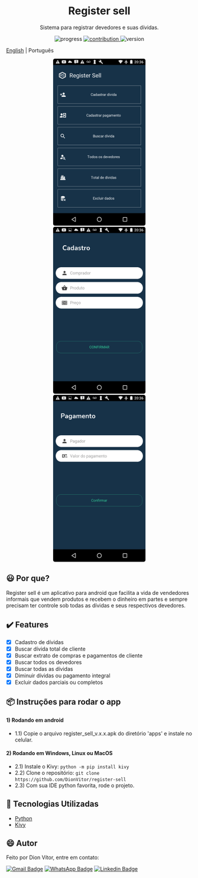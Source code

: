 <h1 align="center"> Register sell </h1>
<p align="center"> Sistema para registrar devedores e suas dívidas. </p>

<p align="center">
  <a>
    <img src="https://img.shields.io/badge/progresso-80%25-brightgreen.svg" alt="progress">
  </a>
  <a href="http://makeapullrequest.com">
    <img src="https://img.shields.io/badge/contribuição-bem\tvindo-brightgreen.svg" alt="contribution">
  </a>
  <a>
    <img src="https://img.shields.io/badge/versão-2.0-brightgreen.svg" alt="version">
  </a>
</p>

[English](https://github.com/DionVitor/register-sell/blob/master/README.md) | Português

<p align="center">
  <kbd>
    <img width="250" style="border-radius: 5px" height="450" src="imgs_md/menu.png" alt="Menu">
  </kbd>

  <kbd>
    <img width="250" style="border-radius: 5px" height="450" src="imgs_md/register.png" alt="Register sell">
  </kbd>

  <kbd>
    <img width="250" style="border-radius: 5px" height="450" src="imgs_md/payment.png" alt="Payment">
  </kbd>
</p>

## :smiley: Por que?

Register sell é um aplicativo para android que facilita a vida de vendedores informais que vendem produtos
e recebem o dinheiro em partes e sempre precisam ter controle sob todas as dívidas e seus respectivos devedores.

## :heavy_check_mark: Features

- [x] Cadastro de dívidas
- [x] Buscar dívida total de cliente
- [x] Buscar extrato de compras e pagamentos de cliente
- [x] Buscar todos os devedores
- [x] Buscar todas as dívidas
- [x] Diminuir dívidas ou pagamento integral
- [x] Excluir dados parciais ou completos

## :package: Instruções para rodar o app

#### 1) Rodando em android
- 1.1) Copie o arquivo register_sell_v.x.x.apk do diretório 'apps' e instale no celular.

#### 2) Rodando em Windows, Linux ou MacOS
- 2.1) Instale o Kivy: `python -m pip install kivy`
- 2.2) Clone o repositório: `git clone https://github.com/DionVitor/register-sell`
- 2.3) Com sua IDE python favorita, rode o projeto.

## :hammer: Tecnologias Utilizadas

- [Python](https://www.python.org/)
- [Kivy](https://kivy.org/)


## :smile: Autor

Feito por Dion Vítor, entre em contato:

[![Gmail Badge](https://img.shields.io/badge/-dionvictor11@gmail.com-c14438?style=flat-square&logo=Gmail&logoColor=white&link=mailto:dionvictor11@gmail.com)](mailto:dionvictor11@gmail.com)
[![WhatsApp Badge](https://img.shields.io/badge/-WhatsApp-green?style=flat-square&logo=WhatsApp&logoColor=white&link=https://api.whatsapp.com/send?phone=5561998822233)](https://api.whatsapp.com/send?phone=5561998822233)
[![Linkedin Badge](https://img.shields.io/badge/-Dion%20V%C3%ADtor-blue?style=flat-square&logo=Linkedin&logoColor=white&link=https://www.linkedin.com/in/dion-v%C3%ADtor-a519631aa/)](https://www.linkedin.com/in/dion-v%C3%ADtor-a519631aa/)
